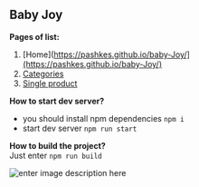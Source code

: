 ## Baby Joy

**Pages of list:** 

 1. [Home](https://pashkes.github.io/baby-Joy/](https://pashkes.github.io/baby-Joy/)
 2. [Categories](https://pashkes.github.io/baby-Joy/categories)
 3. [Single product](https://pashkes.github.io/baby-Joy/single-product)
 
**How to start dev server?**  
 - you should install npm dependencies `npm i`
 - start dev server `npm run start`
 
**How to build the project?**  
Just enter  `npm run build`

![enter image description here](https://lh3.googleusercontent.com/axK5_qTdnVi_P-aAnI7BNdzb5Gd2hWaHf5qsuYiN-VIqelp1bN2lCosHZcXItnFaPDL1qhbSzOOk=s800 "preview")
